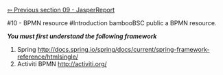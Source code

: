 <a href="https://github.com/billchen198318/bamboobsc/blob/master/core-doc/dev-docs/09-JasperReport.md"> ⇦ Previous section 09 - JasperReport</a>


#10 - BPMN resource
#Introduction
bambooBSC public a BPMN resource.<br>


***You must first understand the following framework***<br/>
1. Spring http://docs.spring.io/spring/docs/current/spring-framework-reference/htmlsingle/<br/>
2. Activiti BPMN http://activiti.org/<br/>



